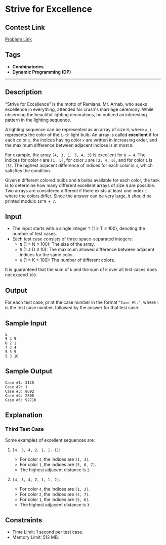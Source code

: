 # Strive for Excellence

## Contest Link
[Problem Link](https://toph.co/contests/training/kldhdrk)

## Tags
- **Combinatorics**
- **Dynamic Programming (DP)**

---

## Description

"Strive for Excellence" is the motto of Remians. Mr. Arnab, who seeks excellence in everything, attended his crush's marriage ceremony. While observing the beautiful lighting decorations, he noticed an interesting pattern in the lighting sequence.

A lighting sequence can be represented as an array of size `N`, where `a_i` represents the color of the `i-th` light bulb. An array is called **excellent** if for each color `x`, the indices having color `x` are written in increasing order, and the maximum difference between adjacent indices is at most `D`.

For example, the array `[4, 3, 1, 3, 4, 3]` is excellent for `D = 4`. The indices for color `4` are `[1, 5]`, for color `3` are `[2, 4, 6]`, and for color `1` is `[3]`. The highest adjacent difference of indices for each color is `4`, which satisfies the condition.

Given `K` different colored bulbs and `N` bulbs available for each color, the task is to determine how many different excellent arrays of size `N` are possible. Two arrays are considered different if there exists at least one index `i` where the colors differ. Since the answer can be very large, it should be printed modulo `10^9 + 7`.

## Input

- The input starts with a single integer `T` (1 ≤ T ≤ 100), denoting the number of test cases.
- Each test case consists of three space-separated integers:
  - `N` (1 ≤ N ≤ 100): The size of the array.
  - `D` (1 ≤ D ≤ 10): The maximum allowed difference between adjacent indices for the same color.
  - `K` (1 ≤ K ≤ 100): The number of different colors.

It is guaranteed that the sum of `N` and the sum of `K` over all test cases does not exceed `100`.

## Output

For each test case, print the case number in the format `"Case #t:"`, where `t` is the test case number, followed by the answer for that test case.

## Sample Input

```
5
5 4 5
8 2 1
7 3 4
5 3 5
5 3 10
```

## Sample Output

```
Case #1: 3125
Case #2: 1
Case #3: 8692
Case #4: 2805
Case #5: 92710
```

## Explanation

### Third Test Case
Some examples of excellent sequences are:

1. `[4, 3, 4, 2, 1, 1, 1]`:
   - For color `4`, the indices are `[1, 3]`.
   - For color `1`, the indices are `[5, 6, 7]`.
   - The highest adjacent distance is `2`.

2. `[4, 3, 4, 2, 1, 1, 2]`:
   - For color `4`, the indices are `[1, 3]`.
   - For color `2`, the indices are `[4, 7]`.
   - For color `1`, the indices are `[5, 6]`.
   - The highest adjacent distance is `3`.

## Constraints

- Time Limit: 1 second per test case.
- Memory Limit: 512 MB.
